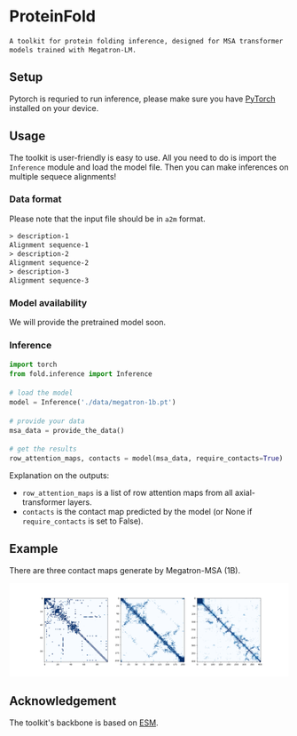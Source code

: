 # ProteinFold

```
A toolkit for protein folding inference, designed for MSA transformer models trained with Megatron-LM.
```


## Setup
Pytorch is requried to run inference, please make sure you have [PyTorch](https://pytorch.org/) installed on your device.


## Usage
The toolkit is user-friendly is easy to use.
All you need to do is import the `Inference` module and load the model file. Then you can make inferences on multiple sequece alignments!

### Data format
Please note that the input file should be in `a2m` format.
```
> description-1
Alignment sequence-1
> description-2
Alignment sequence-2
> description-3
Alignment sequence-3
```
### Model availability
We will provide the pretrained model soon.

### Inference
```python
import torch
from fold.inference import Inference

# load the model
model = Inference('./data/megatron-1b.pt')

# provide your data
msa_data = provide_the_data()

# get the results
row_attention_maps, contacts = model(msa_data, require_contacts=True)
```

Explanation on the outputs:
- `row_attention_maps` is a list of row attention maps from all axial-transformer layers.
- `contacts` is the contact map predicted by the model (or None if `require_contacts` is set to False).


## Example
There are three contact maps generate by Megatron-MSA (1B).

![sample](./sample.png)


## Acknowledgement
The toolkit's backbone is based on [ESM](https://github.com/facebookresearch/esm).